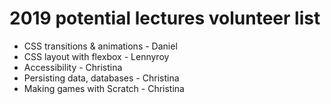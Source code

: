 # 2019 potential lectures volunteer list

- CSS transitions & animations - Daniel
- CSS layout with flexbox - Lennyroy
- Accessibility - Christina
- Persisting data, databases - Christina
- Making games with Scratch - Christina
